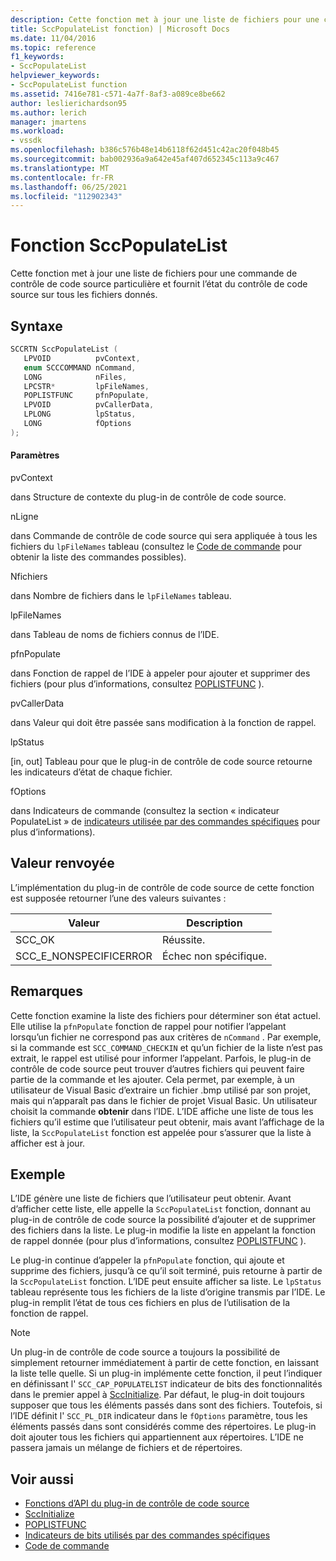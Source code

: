 ```yaml
---
description: Cette fonction met à jour une liste de fichiers pour une commande de contrôle de code source particulière et fournit l’état du contrôle de code source sur tous les fichiers donnés.
title: SccPopulateList fonction) | Microsoft Docs
ms.date: 11/04/2016
ms.topic: reference
f1_keywords:
- SccPopulateList
helpviewer_keywords:
- SccPopulateList function
ms.assetid: 7416e781-c571-4a7f-8af3-a089ce8be662
author: leslierichardson95
ms.author: lerich
manager: jmartens
ms.workload:
- vssdk
ms.openlocfilehash: b386c576b48e14b6118f62d451c42ac20f048b45
ms.sourcegitcommit: bab002936a9a642e45af407d652345c113a9c467
ms.translationtype: MT
ms.contentlocale: fr-FR
ms.lasthandoff: 06/25/2021
ms.locfileid: "112902343"
---
```

# <a name="sccpopulatelist-function"></a>Fonction SccPopulateList
Cette fonction met à jour une liste de fichiers pour une commande de contrôle de code source particulière et fournit l’état du contrôle de code source sur tous les fichiers donnés.

## <a name="syntax"></a>Syntaxe

```cpp
SCCRTN SccPopulateList (
   LPVOID          pvContext,
   enum SCCCOMMAND nCommand,
   LONG            nFiles,
   LPCSTR*         lpFileNames,
   POPLISTFUNC     pfnPopulate,
   LPVOID          pvCallerData,
   LPLONG          lpStatus,
   LONG            fOptions
);
```

#### <a name="parameters"></a>Paramètres
 pvContext

dans Structure de contexte du plug-in de contrôle de code source.

 nLigne

dans Commande de contrôle de code source qui sera appliquée à tous les fichiers du `lpFileNames` tableau (consultez le [Code de commande](../extensibility/command-code-enumerator.md) pour obtenir la liste des commandes possibles).

 Nfichiers

dans Nombre de fichiers dans le `lpFileNames` tableau.

 lpFileNames

dans Tableau de noms de fichiers connus de l’IDE.

 pfnPopulate

dans Fonction de rappel de l’IDE à appeler pour ajouter et supprimer des fichiers (pour plus d’informations, consultez [POPLISTFUNC](../extensibility/poplistfunc.md) ).

 pvCallerData

dans Valeur qui doit être passée sans modification à la fonction de rappel.

 lpStatus

[in, out] Tableau pour que le plug-in de contrôle de code source retourne les indicateurs d’état de chaque fichier.

 fOptions

dans Indicateurs de commande (consultez la section « indicateur PopulateList » de [indicateurs utilisée par des commandes spécifiques](../extensibility/bitflags-used-by-specific-commands.md) pour plus d’informations).

## <a name="return-value"></a>Valeur renvoyée
 L’implémentation du plug-in de contrôle de code source de cette fonction est supposée retourner l’une des valeurs suivantes :

|Valeur|Description|
|-----------|-----------------|
|SCC_OK|Réussite.|
|SCC_E_NONSPECIFICERROR|Échec non spécifique.|

## <a name="remarks"></a>Remarques
 Cette fonction examine la liste des fichiers pour déterminer son état actuel. Elle utilise la `pfnPopulate` fonction de rappel pour notifier l’appelant lorsqu’un fichier ne correspond pas aux critères de `nCommand` . Par exemple, si la commande est `SCC_COMMAND_CHECKIN` et qu’un fichier de la liste n’est pas extrait, le rappel est utilisé pour informer l’appelant. Parfois, le plug-in de contrôle de code source peut trouver d’autres fichiers qui peuvent faire partie de la commande et les ajouter. Cela permet, par exemple, à un utilisateur de Visual Basic d’extraire un fichier .bmp utilisé par son projet, mais qui n’apparaît pas dans le fichier de projet Visual Basic. Un utilisateur choisit la commande **obtenir** dans l’IDE. L’IDE affiche une liste de tous les fichiers qu’il estime que l’utilisateur peut obtenir, mais avant l’affichage de la liste, la `SccPopulateList` fonction est appelée pour s’assurer que la liste à afficher est à jour.

## <a name="example"></a>Exemple
 L’IDE génère une liste de fichiers que l’utilisateur peut obtenir. Avant d’afficher cette liste, elle appelle la `SccPopulateList` fonction, donnant au plug-in de contrôle de code source la possibilité d’ajouter et de supprimer des fichiers dans la liste. Le plug-in modifie la liste en appelant la fonction de rappel donnée (pour plus d’informations, consultez [POPLISTFUNC](../extensibility/poplistfunc.md) ).

 Le plug-in continue d’appeler la `pfnPopulate` fonction, qui ajoute et supprime des fichiers, jusqu’à ce qu’il soit terminé, puis retourne à partir de la `SccPopulateList` fonction. L’IDE peut ensuite afficher sa liste. Le `lpStatus` tableau représente tous les fichiers de la liste d’origine transmis par l’IDE. Le plug-in remplit l’état de tous ces fichiers en plus de l’utilisation de la fonction de rappel.

> [!NOTE]
> Un plug-in de contrôle de code source a toujours la possibilité de simplement retourner immédiatement à partir de cette fonction, en laissant la liste telle quelle. Si un plug-in implémente cette fonction, il peut l’indiquer en définissant l' `SCC_CAP_POPULATELIST` indicateur de bits des fonctionnalités dans le premier appel à [SccInitialize](../extensibility/sccinitialize-function.md). Par défaut, le plug-in doit toujours supposer que tous les éléments passés dans sont des fichiers. Toutefois, si l’IDE définit l' `SCC_PL_DIR` indicateur dans le `fOptions` paramètre, tous les éléments passés dans sont considérés comme des répertoires. Le plug-in doit ajouter tous les fichiers qui appartiennent aux répertoires. L’IDE ne passera jamais un mélange de fichiers et de répertoires.

## <a name="see-also"></a>Voir aussi
- [Fonctions d’API du plug-in de contrôle de code source](../extensibility/source-control-plug-in-api-functions.md)
- [SccInitialize](../extensibility/sccinitialize-function.md)
- [POPLISTFUNC](../extensibility/poplistfunc.md)
- [Indicateurs de bits utilisés par des commandes spécifiques](../extensibility/bitflags-used-by-specific-commands.md)
- [Code de commande](../extensibility/command-code-enumerator.md)
